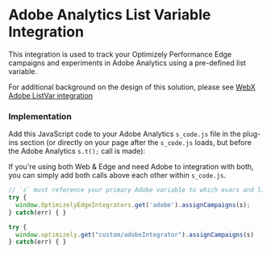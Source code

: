 # Adobe Analytics List Variable Integration

This integration is used to track your Optimizely Performance Edge campaigns and experiments in Adobe Analytics using a pre-defined list variable.

For additional background on the design of this solution, please see [WebX Adobe ListVar integration](https://github.com/optimizely/library/blob/cooper-edge-adobe-listvar/Integrations/Analytics/Adobe%20Analytics/List%20Variable%20Integration/README.md)

### Implementation

Add this JavaScript code to your Adobe Analytics `s_code.js` file in the plug-ins section (or directly on your page after the `s_code.js` loads, but before the Adobe Analytics `s.t();` call is made):

If you're using both Web & Edge and need Adobe to integration with both, you can simply add both calls above each other within `s_code.js`.

```javascript
// `s` must reference your primary Adobe variable to which evars and listvars get attached.
try {
  window.OptimizelyEdgeIntegrators.get('adobe').assignCampaigns(s);
} catch(err) { }

try {
  window.optimizely.get("custom/adobeIntegrator").assignCampaigns(s)
} catch(err) { }
```
